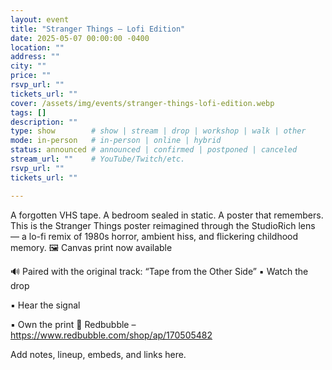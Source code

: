 ```yaml
---
layout: event
title: "Stranger Things – Lofi Edition"
date: 2025-05-07 00:00:00 -0400
location: ""
address: ""
city: ""
price: ""
rsvp_url: ""
tickets_url: ""
cover: /assets/img/events/stranger-things-lofi-edition.webp
tags: []
description: ""
type: show        # show | stream | drop | workshop | walk | other
mode: in-person   # in-person | online | hybrid
status: announced # announced | confirmed | postponed | canceled
stream_url: ""    # YouTube/Twitch/etc.
rsvp_url: ""
tickets_url: ""

---
```


A forgotten VHS tape. A bedroom sealed in static. A poster that remembers.
This is the Stranger Things poster reimagined through the StudioRich lens — a lo-fi remix of 1980s horror, ambient hiss, and flickering childhood memory.
🖼️ Canvas print now available

🔊 Paired with the original track: “Tape from the Other Side”
▪️ Watch the drop

▪️ Hear the signal

▪️ Own the print
🔗 Redbubble – https://www.redbubble.com/shop/ap/170505482

Add notes, lineup, embeds, and links here.
